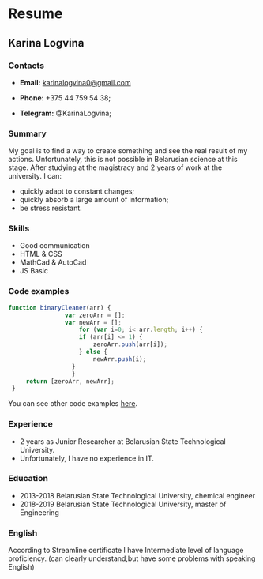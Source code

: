 # Resume
## Karina Logvina

### Contacts
- **Email:** karinalogvina0@gmail.com

- **Phone:** +375 44 759 54 38;

- **Telegram:** @KarinaLogvina;

### Summary
My goal is to find a way to create something and see the real result of my actions. Unfortunately,  this is not possible in Belarusian science at this stage.
After studying at the magistracy and 2 years of work at the university. 
I can:
- quickly adapt to constant changes;
- quickly absorb a large amount of information;
- be stress resistant.

### Skills
- Good communication
- HTML & CSS
- MathCad & AutoCad
- JS Basic
    
### Code examples
```javascript
function binaryCleaner(arr) {
                var zeroArr = [];
                var newArr = [];
                	for (var i=0; i< arr.length; i++) {
                  	if (arr[i] <= 1) {
                  		zeroArr.push(arr[i]); 
                  	} else {
                    	newArr.push(i);
                  }
                  }
     return [zeroArr, newArr];
 }
```
You can see other code examples [here](https://github.com/KarinaLogvina).

### Experience
- 2 years as Junior Researcher at Belarusian State Technological University.
- Unfortunately, I have no experience in IT.

### Education 
- 2013-2018 Belarusian State Technological University, chemical engineer
- 2018-2019 Belarusian State Technological University, master of Engineering

### English
According to Streamline certificate I have Intermediate level of language proficiency. (can clearly understand,but have some problems with speaking English)


